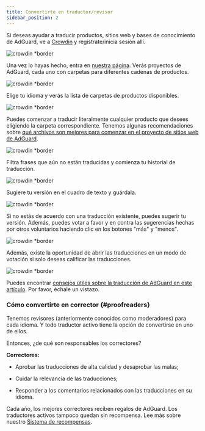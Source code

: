 ```yaml
---
title: Convertirte en traductor/revisor
sidebar_position: 2
---
```


Si deseas ayudar a traducir productos, sitios web y bases de conocimiento de AdGuard, ve a [Crowdin](https://crowdin.com/) y regístrate/inicia sesión allí.

![crowdin *border](https://cdn.adtidy.org/public/Adguard/kb/en/ag-translations/main-screen.png)

Una vez lo hayas hecho, entra en [nuestra página](https://crowdin.com/profile/adguard/). Verás proyectos de AdGuard, cada uno con carpetas para diferentes cadenas de productos.

![crowdin *border](https://cdn.adtidy.org/public/Adguard/kb/en/ag-translations/projects.png)

Elige tu idioma y verás la lista de carpetas de productos disponibles.

![crowdin *border](https://cdn.adtidy.org/public/Adguard/kb/en/ag-translations/languages.png)

Puedes comenzar a traducir literalmente cualquier producto que desees eligiendo la carpeta correspondiente. Tenemos algunas recomendaciones sobre [qué archivos son mejores para comenzar en el proyecto de sitios web de AdGuard](../translation-priority).

![crowdin *border](https://cdn.adtidy.org/public/Adguard/kb/en/ag-translations/folders.png)

Filtra frases que aún no están traducidas y comienza tu historial de traducción.

![crowdin *border](https://cdn.adtidy.org/public/Adguard/kb/en/ag-translations/filter.png)

Sugiere tu versión en el cuadro de texto y guárdala.

![crowdin *border](https://cdn.adtidy.org/public/Adguard/kb/en/ag-translations/text-box.png)

Si no estás de acuerdo con una traducción existente, puedes sugerir tu versión. Además, puedes votar a favor y en contra las sugerencias hechas por otros voluntarios haciendo clic en los botones "más" y "menos".

![crowdin *border](https://cdn.adtidy.org/public/Adguard/kb/en/ag-translations/vote.png)

Además, existe la oportunidad de abrir las traducciones en un modo de votación si solo deseas calificar las traducciones.

![crowdin *border](https://cdn.adtidy.org/public/Adguard/kb/en/ag-translations/mode.png)

Puedes encontrar [consejos útiles sobre la traducción de AdGuard en este artículo](../guidelines). Por favor, échale un vistazo.

### Cómo convertirte en corrector {#proofreaders}

Tenemos revisores (anteriormente conocidos como moderadores) para cada idioma. Y todo traductor activo tiene la opción de convertirse en uno de ellos.

Entonces, ¿de qué son responsables los correctores?

**Correctores:**

- Aprobar las traducciones de alta calidad y desaprobar las malas;

- Cuidar la relevancia de las traducciones;

- Responder a los comentarios relacionados con las traducciones en su idioma.

Cada año, los mejores correctores reciben regalos de AdGuard. Los traductores activos tampoco quedan sin recompensa. Lee más sobre nuestro [Sistema de recompensas](../rewards).
